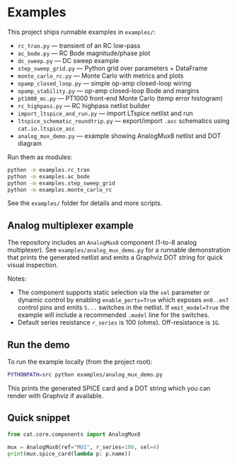 # Examples

This project ships runnable examples in `examples/`:

- `rc_tran.py` — transient of an RC low-pass
- `ac_bode.py` — RC Bode magnitude/phase plot
- `dc_sweep.py` — DC sweep example
- `step_sweep_grid.py` — Python grid over parameters + DataFrame
- `monte_carlo_rc.py` — Monte Carlo with metrics and plots
- `opamp_closed_loop.py` — simple op-amp closed-loop wiring
- `opamp_stability.py` — op-amp closed-loop Bode and margins
- `pt1000_mc.py` — PT1000 front-end Monte Carlo (temp error histogram)
- `rc_highpass.py` — RC highpass netlist builder
- `import_ltspice_and_run.py` — import LTspice netlist and run
- `ltspice_schematic_roundtrip.py` — export/import `.asc` schematics using `cat.io.ltspice_asc`
- `analog_mux_demo.py` — example showing AnalogMux8 netlist and DOT diagram

Run them as modules:

```bash
python -m examples.rc_tran
python -m examples.ac_bode
python -m examples.step_sweep_grid
python -m examples.monte_carlo_rc
```

See the `examples/` folder for details and more scripts.

Analog multiplexer example
--------------------------

The repository includes an `AnalogMux8` component (1-to-8 analog multiplexer).
See `examples/analog_mux_demo.py` for a runnable demonstration that prints the
generated netlist and emits a Graphviz DOT string for quick visual inspection.

Notes:
- The component supports static selection via the `sel` parameter or dynamic
	control by enabling `enable_ports=True` which exposes `en0..en7` control
	pins and emits `S...` switches in the netlist. If `emit_model=True` the
	example will include a recommended `.model` line for the switches.
- Default series resistance `r_series` is 100 (ohms). Off-resistance is `1G`.

Run the demo
------------

To run the example locally (from the project root):

```bash
PYTHONPATH=src python examples/analog_mux_demo.py
```

This prints the generated SPICE card and a DOT string which you can render
with Graphviz if available.

Quick snippet
-------------

```python
from cat.core.components import AnalogMux8

mux = AnalogMux8(ref="MU1", r_series=100, sel=4)
print(mux.spice_card(lambda p: p.name))
```

